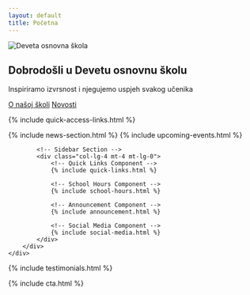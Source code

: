 ```yaml
---
layout: default
title: Početna
---
```


<!-- Hero Section -->
<div class="hero-section">
    <div id="heroCarousel" class="carousel slide" data-bs-ride="carousel">
        <div class="carousel-inner">
            <div class="carousel-item active">
                <img src="{{ '/assets/images/skola-1.webp' | relative_url }}" class="d-block w-100" alt="Deveta osnovna škola">
                <div class="overlay"></div>
                <div class="carousel-caption text-start h-100 d-flex flex-column justify-content-center">
                    <div class="container">
                        <div class="row">
                            <div class="col-lg-8">
                                <h2 class="hero-title mb-3">Dobrodošli u Devetu osnovnu školu</h2>
                                <p class="hero-subtitle mb-4">Inspiriramo izvrsnost i njegujemo uspjeh svakog učenika</p>
                                <div class="hero-buttons d-flex flex-wrap">
                                    <a href="{{ '/o-nama' | relative_url }}" class="btn btn-primary me-2 mb-2">O našoj školi</a>
                                    <a href="{{ '/novosti' | relative_url }}" class="btn btn-outline-light mb-2">Novosti</a>
                                </div>
                            </div>
                        </div>
                    </div>
                </div>
            </div>
        </div>
    </div>
</div>

<!-- Quick Access Links Section -->

{% include quick-access-links.html %}

<!-- Main Content Section -->
<div class="main-content py-5">
    <div class="container">
        <div class="row">
            <!-- News Section -->
            <div class="col-lg-8">
                {% include news-section.html %}
                {% include upcoming-events.html %}
            </div>

            <!-- Sidebar Section -->
            <div class="col-lg-4 mt-4 mt-lg-0">
                <!-- Quick Links Component -->
                {% include quick-links.html %}

                <!-- School Hours Component -->
                {% include school-hours.html %}

                <!-- Announcement Component -->
                {% include announcement.html %}

                <!-- Social Media Component -->
                {% include social-media.html %}
            </div>
        </div>
    </div>

</div>

<!-- Testimonials Section -->

{% include testimonials.html %}

<!-- CTA Section -->

{% include cta.html %}
